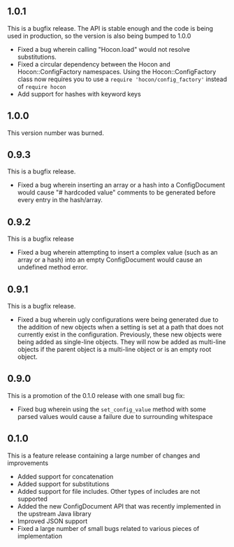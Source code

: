 ## 1.0.1

This is a bugfix release.
The API is stable enough and the code is being used in production, so the version is also being bumped to 1.0.0

* Fixed a bug wherein calling "Hocon.load" would not
  resolve substitutions.
* Fixed a circular dependency between the Hocon and Hocon::ConfigFactory
  namespaces. Using the Hocon::ConfigFactory class now requires you to
  use a `require 'hocon/config_factory'` instead of `require hocon`
* Add support for hashes with keyword keys

## 1.0.0

This version number was burned.

## 0.9.3

This is a bugfix release.

* Fixed a bug wherein inserting an array or a hash into a ConfigDocument would cause
  "# hardcoded value" comments to be generated before every entry in the hash/array.

## 0.9.2

This is a bugfix release

* Fixed a bug wherein attempting to insert a complex value (such as an array or a hash) into an empty
  ConfigDocument would cause an undefined method error.

## 0.9.1

This is a bugfix release.
* Fixed a bug wherein ugly configurations were being generated due to the addition of new objects when a setting
  is set at a path that does not currently exist in the configuration. Previously, these new objects were being
  added as single-line objects. They will now be added as multi-line objects if the parent object is a multi-line
  object or is an empty root object.

## 0.9.0

This is a promotion of the 0.1.0 release with one small bug fix:
* Fixed bug wherein using the `set_config_value` method with some parsed values would cause a failure due to surrounding whitespace

## 0.1.0

This is a feature release containing a large number of changes and improvements

* Added support for concatenation
* Added support for substitutions
* Added support for file includes. Other types of includes are not supported
* Added the new ConfigDocument API that was recently implemented in the upstream Java library
* Improved JSON support
* Fixed a large number of small bugs related to various pieces of implementation
